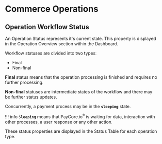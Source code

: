 # Commerce Operations




## Operation Workflow Status
An Operation Status represents it's current state. This property is displayed in the Operation Overview section within the Dashboard. 

Workflow statuses are divided into two types: 

- Final 
- Non-final

**Final** status means that the operation processing is finished and requires no further processing.

**Non-final** statuses are intermediate states of the workflow and there may be further status updates.

Сoncurrently, a payment process may be in the **```sleeping```** state.

!!! info
    **```Sleeping```** means that PayCore.io<sup>®</sup> is waiting for data, interaction with other processes, a user response or any other action.

These status properties are displayed in the Status Table for each operation type.